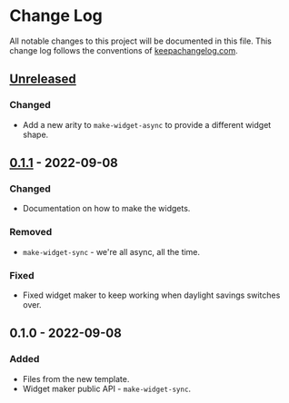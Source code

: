# Change Log
All notable changes to this project will be documented in this file. This change log follows the conventions of [keepachangelog.com](http://keepachangelog.com/).

## [Unreleased]
### Changed
- Add a new arity to `make-widget-async` to provide a different widget shape.

## [0.1.1] - 2022-09-08
### Changed
- Documentation on how to make the widgets.

### Removed
- `make-widget-sync` - we're all async, all the time.

### Fixed
- Fixed widget maker to keep working when daylight savings switches over.

## 0.1.0 - 2022-09-08
### Added
- Files from the new template.
- Widget maker public API - `make-widget-sync`.

[Unreleased]: https://sourcehost.site/your-name/test-dynamodb/compare/0.1.1...HEAD
[0.1.1]: https://sourcehost.site/your-name/test-dynamodb/compare/0.1.0...0.1.1
